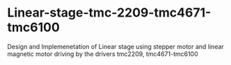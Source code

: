 # Linear-stage-tmc-2209-tmc4671-tmc6100
Design and Implemenetation of Linear stage using stepper motor and linear magnetic motor driving by the drivers tmc2209, tmc4671-tmc6100
